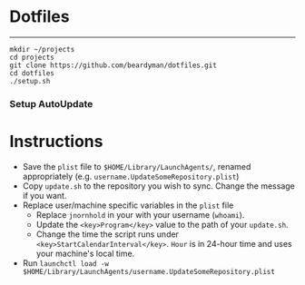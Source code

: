 # Dotfiles
---
```shell
mkdir ~/projects
cd projects
git clone https://github.com/beardyman/dotfiles.git
cd dotfiles
./setup.sh
```



### Setup AutoUpdate
# Instructions
- Save the `plist` file to `$HOME/Library/LaunchAgents/`, renamed appropriately 
(e.g. `username.UpdateSomeRepository.plist`)
- Copy `update.sh` to the repository you wish to sync. Change the message if you want.
- Replace user/machine specific variables in the `plist` file
  - Replace `jnornhold` in your with your username (`whoami`).
  - Update the `<key>Program</key>` value to the path of your `update.sh`.
  - Change the time the script runs under `<key>StartCalendarInterval</key>`. `Hour` is in 24-hour time and uses your machine's local time.
- Run `launchctl load -w $HOME/Library/LaunchAgents/username.UpdateSomeRepository.plist`
